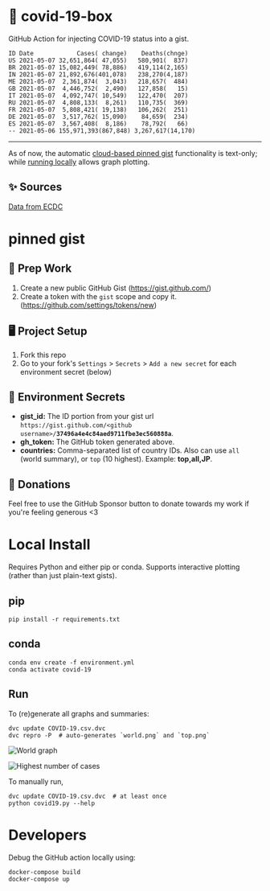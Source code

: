 # 🏥 covid-19-box

GitHub Action for injecting COVID-19 status into a gist.

```
ID Date            Cases( change)    Deaths(chnge)
US 2021-05-07 32,651,864( 47,055)   580,901(  837)
BR 2021-05-07 15,082,449( 78,886)   419,114(2,165)
IN 2021-05-07 21,892,676(401,078)   238,270(4,187)
ME 2021-05-07  2,361,874(  3,043)   218,657(  484)
GB 2021-05-07  4,446,752(  2,490)   127,858(   15)
IT 2021-05-07  4,092,747( 10,549)   122,470(  207)
RU 2021-05-07  4,808,133(  8,261)   110,735(  369)
FR 2021-05-07  5,808,421( 19,138)   106,262(  251)
DE 2021-05-07  3,517,762( 15,090)    84,659(  234)
ES 2021-05-07  3,567,408(  8,186)    78,792(   66)
-- 2021-05-06 155,971,393(867,848) 3,267,617(14,170)
```

---

As of now, the automatic [cloud-based pinned gist](#pinned-gist) functionality is text-only;
while [running locally](#local-install) allows graph plotting.

## ✨ Sources

[Data from ECDC](https://www.ecdc.europa.eu/en/publications-data/download-todays-data-geographic-distribution-covid-19-cases-worldwide)

# pinned gist

## 🎒 Prep Work
1. Create a new public GitHub Gist (https://gist.github.com/)
1. Create a token with the `gist` scope and copy it. (https://github.com/settings/tokens/new)

## 🖥 Project Setup
1. Fork this repo
1. Go to your fork's `Settings` > `Secrets` > `Add a new secret` for each environment secret (below)

## 🤫 Environment Secrets
- **gist_id:** The ID portion from your gist url `https://gist.github.com/<github username>/`**`37496a4e4c84aed9711fbe3ec560888a`**.
- **gh_token:** The GitHub token generated above.
- **countries:** Comma-separated list of country IDs. Also can use `all` (world summary), or `top` (10 highest). Example: **top,all,JP**.

## 💸 Donations

Feel free to use the GitHub Sponsor button to donate towards my work if you're feeling generous <3

# Local Install

Requires Python and either pip or conda. Supports interactive plotting (rather than just plain-text gists).

## pip

```
pip install -r requirements.txt
```

## conda

```
conda env create -f environment.yml
conda activate covid-19
```

## Run

To (re)generate all graphs and summaries:

```
dvc update COVID-19.csv.dvc
dvc repro -P  # auto-generates `world.png` and `top.png`
```

![World graph](world.png)

![Highest number of cases](top.png)

To manually run,

```
dvc update COVID-19.csv.dvc  # at least once
python covid19.py --help
```

# Developers

Debug the GitHub action locally using:

```
docker-compose build
docker-compose up
```
